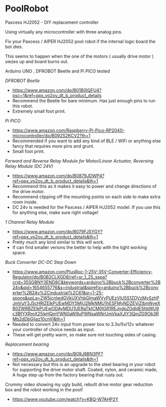 # PoolRobot
Paxcess HJ2052 - DIY replacement controller

Using virtually any microcontroller with three analog pins.

Fix your Paxcess / AIPER HJ2052 pool robot if the internal logic board the bot dies.

This seems to happen when the one of the motors ( usually drive motor ) siezes up and board burns out.

Arduino UNO , DFROBOT Beetle and Pi PICO tested 

*DFROBOT Beetle*
- https://www.amazon.com/dp/B01B0IQFU4?psc=1&ref=ppx_yo2ov_dt_b_product_details
- Recommend the Beetle for bare minimum. Has just enough pins to run this robot.
- Extremely small foot print.

*Pi PICO*
- https://www.amazon.com/Raspberry-Pi-Pico-RP2040-microcontroller/dp/B092S2KCV2?th=1
- Recommended if you want to add any kind of BLE / WiFi or anything else fancy that requires more pins and grunt.
- Small foot print.

*Forward and Reverse Relay Module for Motor/Linear Actuator, Reversing Relay Module (DC 24V)*
- https://www.amazon.com/dp/B0879JDWP4?ref=ppx_yo2ov_dt_b_product_details&th=1
- Recommend this as it makes it easy to power and change directions of the drive motor.
- Recommend clipping off the mounting points on each side to make extra room inside.
- DC 24v is needed for the Paxcess / AIPER HJ2052 model. If you use this for anything else, make sure right voltage!

*1 Channel Relay Module*
- https://www.amazon.com/dp/B079FJSYGY?ref=ppx_yo2ov_dt_b_product_details&th=1
- Pretty much any kind similar to this will work. 
- If can find smaller verions the better to help with the tight working space.

*Buck Converter DC-DC Step Down*
- https://www.amazon.com/PlusRoc-1-25V-35V-Converter-Efficiency-Regulator/dp/B0B2CLXGD8/ref=sr_1_25_sspa?crid=35SGBNY3END8C&keywords=arduino%2Bbuck%2Bconverter%2B24v&qid=1654655776&s=industrial&sprefix=arduino%2Bbuck%2Bconverter%2B24v%2Cindustrial%2C61&sr=1-25-spons&spLa=ZW5jcnlwdGVkUXVhbGlmaWVyPUEzVlU5S1ZOVzMySzhPJmVuY3J5cHRlZElkPUEwMDY5MjU2MkNMU1hESFMyNDZEViZlbmNyeXB0ZWRBZElkPUEwODAyMDU1UERaTktCM0lGR1REJndpZGdldE5hbWU9c3BfYXRmX25leHQmYWN0aW9uPWNsaWNrUmVkaXJlY3QmZG9Ob3RMb2dDbGljaz10cnVl&th=1
- Needed to convert 24v input from power box to 3.3v/5v/12v whatever your controller of choice needs as input.
- These will get pretty warm, so make sure not touching sides of casing.

*Replacement bearing*
- https://www.amazon.com/dp/B09J8BN3PF?ref=ppx_yo2ov_dt_b_product_details&th=1
- Not necessary but this is an upgrade to the steel bearing in your robot for supporting the drive motor shaft. Coated, nylon, and ceramic made, A huge step up from the factory bearing that rusts out.

Crummy video showing my ugly build, rebuilt drive motor gear reduction box and the robot working in the pool!
- https://www.youtube.com/watch?v=KBQ-W7AHP2Y

